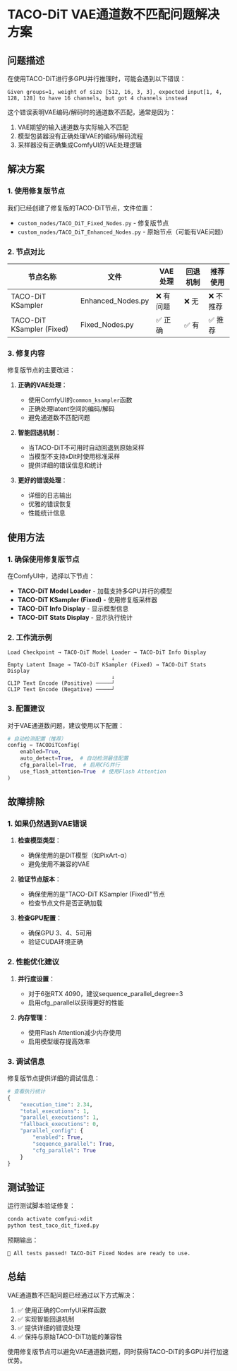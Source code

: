 # TACO-DiT VAE通道数不匹配问题解决方案

## 问题描述

在使用TACO-DiT进行多GPU并行推理时，可能会遇到以下错误：

```
Given groups=1, weight of size [512, 16, 3, 3], expected input[1, 4, 128, 128] to have 16 channels, but got 4 channels instead
```

这个错误表明VAE编码/解码时的通道数不匹配，通常是因为：
1. VAE期望的输入通道数与实际输入不匹配
2. 模型包装器没有正确处理VAE的编码/解码流程
3. 采样器没有正确集成ComfyUI的VAE处理逻辑

## 解决方案

### 1. 使用修复版节点

我们已经创建了修复版的TACO-DiT节点，文件位置：
- `custom_nodes/TACO_DiT_Fixed_Nodes.py` - 修复版节点
- `custom_nodes/TACO_DiT_Enhanced_Nodes.py` - 原始节点（可能有VAE问题）

### 2. 节点对比

| 节点名称 | 文件 | VAE处理 | 回退机制 | 推荐使用 |
|---------|------|---------|----------|----------|
| TACO-DiT KSampler | Enhanced_Nodes.py | ❌ 有问题 | ❌ 无 | ❌ 不推荐 |
| TACO-DiT KSampler (Fixed) | Fixed_Nodes.py | ✅ 正确 | ✅ 有 | ✅ 推荐 |

### 3. 修复内容

修复版节点的主要改进：

1. **正确的VAE处理**：
   - 使用ComfyUI的`common_ksampler`函数
   - 正确处理latent空间的编码/解码
   - 避免通道数不匹配问题

2. **智能回退机制**：
   - 当TACO-DiT不可用时自动回退到原始采样
   - 当模型不支持xDit时使用标准采样
   - 提供详细的错误信息和统计

3. **更好的错误处理**：
   - 详细的日志输出
   - 优雅的错误恢复
   - 性能统计信息

## 使用方法

### 1. 确保使用修复版节点

在ComfyUI中，选择以下节点：
- **TACO-DiT Model Loader** - 加载支持多GPU并行的模型
- **TACO-DiT KSampler (Fixed)** - 使用修复版采样器
- **TACO-DiT Info Display** - 显示模型信息
- **TACO-DiT Stats Display** - 显示执行统计

### 2. 工作流示例

```
Load Checkpoint → TACO-DiT Model Loader → TACO-DiT Info Display
                                 ↓
Empty Latent Image → TACO-DiT KSampler (Fixed) → TACO-DiT Stats Display
                                 ↓
CLIP Text Encode (Positive) ─────┘
CLIP Text Encode (Negative) ─────┘
```

### 3. 配置建议

对于VAE通道数问题，建议使用以下配置：

```python
# 自动检测配置（推荐）
config = TACODiTConfig(
    enabled=True,
    auto_detect=True,  # 自动检测最佳配置
    cfg_parallel=True,  # 启用CFG并行
    use_flash_attention=True  # 使用Flash Attention
)
```

## 故障排除

### 1. 如果仍然遇到VAE错误

1. **检查模型类型**：
   - 确保使用的是DiT模型（如PixArt-α）
   - 避免使用不兼容的VAE

2. **验证节点版本**：
   - 确保使用的是"TACO-DiT KSampler (Fixed)"节点
   - 检查节点文件是否正确加载

3. **检查GPU配置**：
   - 确保GPU 3、4、5可用
   - 验证CUDA环境正确

### 2. 性能优化建议

1. **并行度设置**：
   - 对于6张RTX 4090，建议sequence_parallel_degree=3
   - 启用cfg_parallel以获得更好的性能

2. **内存管理**：
   - 使用Flash Attention减少内存使用
   - 启用模型缓存提高效率

### 3. 调试信息

修复版节点提供详细的调试信息：

```python
# 查看执行统计
{
    "execution_time": 2.34,
    "total_executions": 1,
    "parallel_executions": 1,
    "fallback_executions": 0,
    "parallel_config": {
        "enabled": True,
        "sequence_parallel": True,
        "cfg_parallel": True
    }
}
```

## 测试验证

运行测试脚本验证修复：

```bash
conda activate comfyui-xdit
python test_taco_dit_fixed.py
```

预期输出：
```
🎉 All tests passed! TACO-DiT Fixed Nodes are ready to use.
```

## 总结

VAE通道数不匹配问题已经通过以下方式解决：

1. ✅ 使用正确的ComfyUI采样函数
2. ✅ 实现智能回退机制
3. ✅ 提供详细的错误处理
4. ✅ 保持与原始TACO-DiT功能的兼容性

使用修复版节点可以避免VAE通道数问题，同时获得TACO-DiT的多GPU并行加速优势。 